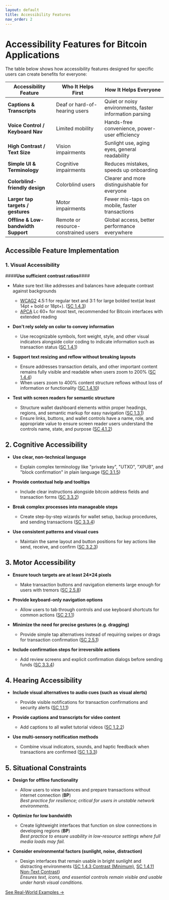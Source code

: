 ```yaml
---
layout: default
title: Accessibility Features
nav_order: 2
---
```


# Accessibility Features for Bitcoin Applications

The table below shows how accessibility features designed for specific users can create benefits for everyone:

| **Accessibility Feature** | **Who It Helps First** | **How It Helps Everyone** |
|-----------------------|--------------------|-----------------------|
| **Captions & Transcripts** | Deaf or hard-of-hearing users | Quiet or noisy environments, faster information parsing |
| **Voice Control / Keyboard Nav** | Limited mobility | Hands-free convenience, power-user efficiency |
| **High Contrast / Text Size** | Vision impairments | Sunlight use, aging eyes, general readability |
| **Simple UI & Terminology** | Cognitive impairments | Reduces mistakes, speeds up onboarding |
| **Colorblind-friendly design** | Colorblind users | Clearer and more distinguishable for everyone |
| **Larger tap targets / gestures** | Motor impairments | Fewer mis-taps on mobile, faster transactions |
| **Offline & Low-bandwidth Support** | Remote or resource-constrained users | Global access, better performance everywhere |

## Accessible Feature Implementation

### 1. Visual Accessibility

####**Use sufficient contrast ratios**####
- Make sure text like addresses and balances have adequate contrast against backgrounds
    - [WCAG2](https://www.w3.org/TR/UNDERSTANDING-WCAG20/visual-audio-contrast-contrast.html) 4.5:1 for regular text and 3:1 for large bolded text(at least 14pt + bold or 18pt+). ([SC 1.4.3](https://www.w3.org/TR/WCAG22/#contrast-minimum))
    - [APCA](https://www.myndex.com/APCA/) Lc 60+ for most text, recommended for Bitcoin interfaces with extended reading
    

- **Don't rely solely on color to convey information**
    - Use recognizable symbols, font weight, style, and other visual indicators alongside color coding to indicate information such as transaction status ([SC 1.4.1](https://www.w3.org/TR/WCAG22/#use-of-color))

- **Support text resizing and reflow without breaking layouts**
    - Ensure addresses transaction details, and other important content remains fully visible and readable when users zoom to 200% ([SC 1.4.4](https://www.w3.org/TR/WCAG22/#resize-text))
    - When users zoom to 400% content structure reflows without loss of information or functionality ([SC 1.4.10](https://www.w3.org/TR/WCAG22/#reflow))

- **Test with screen readers for semantic structure**
    - Structure wallet dashboard elements within proper headings, regions, and semantic markup for easy navigation ([SC 1.3.1](https://www.w3.org/TR/WCAG22/#info-and-relationships))
    - Ensure links, buttons, and wallet controls have a name, role, and appropriate value to ensure screen reader users understand the controls name, state, and purpose ([SC 4.1.2](https://www.w3.org/TR/WCAG22/#name-role-value))

## 2. Cognitive Accessibility

- **Use clear, non-technical language**
    - Explain complex terminology like "private key", "UTXO", "XPUB", and "block confirmation" in plain language ([SC 3.1.5](https://www.w3.org/TR/WCAG22/#reading-level))

- **Provide contextual help and tooltips**
    - Include clear instructions alongside bitcoin address fields and transaction forms ([SC 3.3.2](https://www.w3.org/TR/WCAG22/#labels-or-instructions))

- **Break complex processes into manageable steps**
    - Create step-by-step wizards for wallet setup, backup procedures, and sending transactions ([SC 3.3.4](https://www.w3.org/TR/WCAG22/#error-prevention-legal-financial-data))

- **Use consistent patterns and visual cues**
    - Maintain the same layout and button positions for key actions like send, receive, and confirm ([SC 3.2.3](https://www.w3.org/TR/WCAG22/#consistent-navigation))

## 3. Motor Accessibility

- **Ensure touch targets are at least 24×24 pixels**
    - Make transaction buttons and navigation elements large enough for users with tremors ([SC 2.5.8](https://www.w3.org/TR/WCAG22/#target-size-minimum))

- **Provide keyboard-only navigation options**
    - Allow users to tab through controls and use keyboard shortcuts for common actions ([SC 2.1.1](https://www.w3.org/TR/WCAG22/#keyboard))

- **Minimize the need for precise gestures (e.g. dragging)**
    - Provide simple tap alternatives instead of requiring swipes or drags for transaction confirmation ([SC 2.5.1](https://www.w3.org/TR/WCAG22/#pointer-gestures))

- **Include confirmation steps for irreversible actions**
    - Add review screens and explicit confirmation dialogs before sending funds ([SC 3.3.4](https://www.w3.org/TR/WCAG22/#error-prevention-legal-financial-data))

## 4. Hearing Accessibility

- **Include visual alternatives to audio cues (such as visual alerts)**
    - Provide visible notifications for transaction confirmations and security alerts ([SC 1.1.1](https://www.w3.org/TR/WCAG22/#non-text-content))

- **Provide captions and transcripts for video content**
    - Add captions to all wallet tutorial videos ([SC 1.2.2](https://www.w3.org/TR/WCAG22/#captions-prerecorded))

- **Use multi-sensory notification methods**
    - Combine visual indicators, sounds, and haptic feedback when transactions are confirmed ([SC 1.3.3](https://www.w3.org/TR/WCAG22/#sensory-characteristics))

## 5. Situational Constraints

- **Design for offline functionality**
    - Allow users to view balances and prepare transactions without internet connection (**BP**)  
    _Best practice for resilience; critical for users in unstable network environments._

- **Optimize for low bandwidth**
    - Create lightweight interfaces that function on slow connections in developing regions (**BP**)  
    _Best practice to ensure usability in low-resource settings where full media loads may fail._

- **Consider environmental factors (sunlight, noise, distraction)**
    - Design interfaces that remain usable in bright sunlight and distracting environments ([SC 1.4.3 Contrast (Minimum)](https://www.w3.org/TR/WCAG22/#contrast-minimum), [SC 1.4.11 Non-Text Contrast](https://www.w3.org/TR/WCAG22/#non-text-contrast))  
    _Ensures text, icons, and essential controls remain visible and usable under harsh visual conditions._

[See Real-World Examples →](examples.html)



